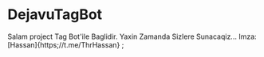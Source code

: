 # DejavuTagBot
Salam project Tag Bot'ile Baglidir.
Yaxin Zamanda Sizlere Sunacaqiz... Imza: [Hassan]{https;//t.me/ThrHassan} ;

